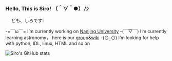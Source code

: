 ### Hello, This is Siro! （＾∀＾●）ﾉｼ
　     ども、しろです❕ 

<!--
**shiro1920/shiro1920** is a ✨ _special_ ✨ repository because its `README.md` (this file) appears on your GitHub profile.
-->


-=￣ω￣=  I’m currently working on [Nanjing University](https://astronomy.nju.edu.cn/)
-(￣▽￣) I’m currently learning astronomy， here is our [group](https://github.com/njuastro)&[wiki](http://splendifito.nju.edu.cn:8080/dokuwiki/doku.php?id=start)
-(⊙ˍ⊙)  I’m looking for help with python, IDL, linux, HTML and so on 



![Siro's GitHub stats](https://github-readme-stats.vercel.app/api?username=shiro1920&show_icons=true&theme=buefy)

